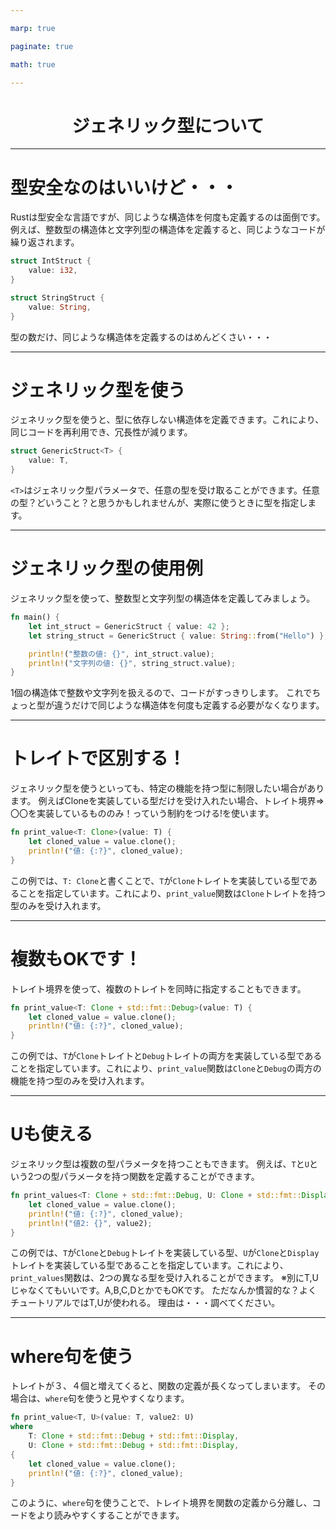 ```yaml
---

marp: true

paginate: true

math: true

---
```


# <center>ジェネリック型について

---

# 型安全なのはいいけど・・・
Rustは型安全な言語ですが、同じような構造体を何度も定義するのは面倒です。
例えば、整数型の構造体と文字列型の構造体を定義すると、同じようなコードが繰り返されます。

```rust
struct IntStruct {
    value: i32,
}

struct StringStruct {
    value: String,
}
``` 
型の数だけ、同じような構造体を定義するのはめんどくさい・・・

---
# ジェネリック型を使う
ジェネリック型を使うと、型に依存しない構造体を定義できます。これにより、同じコードを再利用でき、冗長性が減ります。

```rust
struct GenericStruct<T> {
    value: T,
}
```

`<T>`はジェネリック型パラメータで、任意の型を受け取ることができます。任意の型？どいうこと？と思うかもしれませんが、実際に使うときに型を指定します。

---
# ジェネリック型の使用例
ジェネリック型を使って、整数型と文字列型の構造体を定義してみましょう。

```rust
fn main() {
    let int_struct = GenericStruct { value: 42 };
    let string_struct = GenericStruct { value: String::from("Hello") };

    println!("整数の値: {}", int_struct.value);
    println!("文字列の値: {}", string_struct.value);
}
```
1個の構造体で整数や文字列を扱えるので、コードがすっきりします。
これでちょっと型が違うだけで同じような構造体を何度も定義する必要がなくなります。

---

# トレイトで区別する！
ジェネリック型を使うといっても、特定の機能を持つ型に制限したい場合があります。
例えばCloneを実装している型だけを受け入れたい場合、トレイト境界=>〇〇を実装しているもののみ！っていう制約をつける!を使います。
```rust
fn print_value<T: Clone>(value: T) {
    let cloned_value = value.clone();
    println!("値: {:?}", cloned_value);
}
```
この例では、`T: Clone`と書くことで、`T`が`Clone`トレイトを実装している型であることを指定しています。これにより、`print_value`関数は`Clone`トレイトを持つ型のみを受け入れます。

---
# 複数もOKです！
トレイト境界を使って、複数のトレイトを同時に指定することもできます。
```rust
fn print_value<T: Clone + std::fmt::Debug>(value: T) {
    let cloned_value = value.clone();
    println!("値: {:?}", cloned_value);
}
```
この例では、`T`が`Clone`トレイトと`Debug`トレイトの両方を実装している型であることを指定しています。これにより、`print_value`関数は`Clone`と`Debug`の両方の機能を持つ型のみを受け入れます。

---
# Uも使える
ジェネリック型は複数の型パラメータを持つこともできます。
例えば、`T`と`U`という2つの型パラメータを持つ関数を定義することができます。
```rust
fn print_values<T: Clone + std::fmt::Debug, U: Clone + std::fmt::Display>(value: T, value2: U) {
    let cloned_value = value.clone();
    println!("値: {:?}", cloned_value);
    println!("値2: {}", value2);
}
```
この例では、`T`が`Clone`と`Debug`トレイトを実装している型、`U`が`Clone`と`Display`トレイトを実装している型であることを指定しています。これにより、`print_values`関数は、2つの異なる型を受け入れることができます。
※別にT,Uじゃなくてもいいです。A,B,C,DとかでもOKです。
ただなんか慣習的な？よくチュートリアルではT,Uが使われる。
理由は・・・調べてください。

---

# where句を使う
トレイトが３、４個と増えてくると、関数の定義が長くなってしまいます。
その場合は、`where`句を使うと見やすくなります。
```rust
fn print_value<T, U>(value: T, value2: U)
where
    T: Clone + std::fmt::Debug + std::fmt::Display,
    U: Clone + std::fmt::Debug + std::fmt::Display,
{
    let cloned_value = value.clone();
    println!("値: {:?}", cloned_value);
}
```
このように、`where`句を使うことで、トレイト境界を関数の定義から分離し、コードをより読みやすくすることができます。
